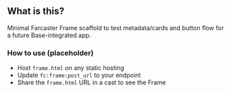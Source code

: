 ## What is this?
Minimal Farcaster Frame scaffold to test metadata/cards and button flow for a future Base-integrated app.

### How to use (placeholder)
- Host `frame.html` on any static hosting
- Update `fc:frame:post_url` to your endpoint
- Share the `frame.html` URL in a cast to see the Frame
